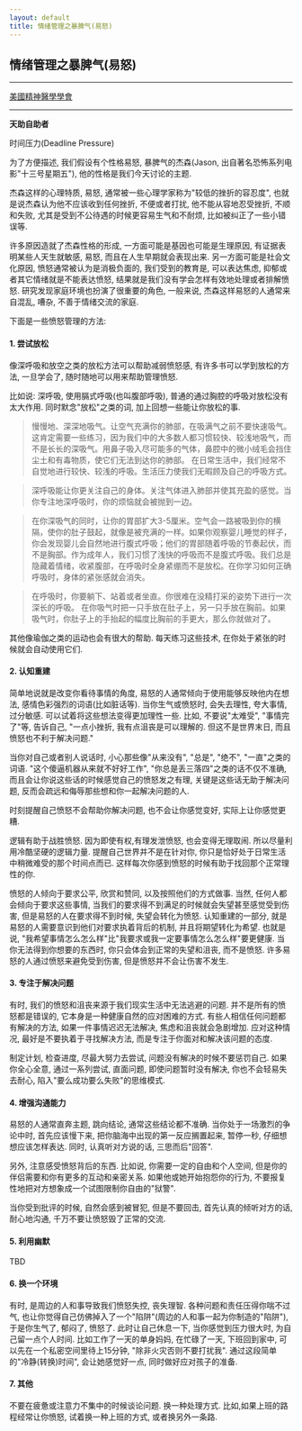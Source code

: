 ```yaml
---
layout: default
title: 情绪管理之暴脾气(易怒)
---
```


## 情绪管理之暴脾气(易怒)

---- 
[美國精神醫學學會](http://www.apa.org/topics/anger/control.aspx)

----

**天助自助者**

时间压力(Deadline Pressure)

为了方便描述, 我们假设有个性格易怒, 暴脾气的杰森(Jason, 出自著名恐怖系列电影"十三号星期五"), 他的性格是我们今天讨论的主题.

杰森这样的心理特质, 易怒, 通常被一些心理学家称为"较低的挫折的容忍度", 也就是说杰森认为他不应该收到任何挫折, 不便或者打扰, 他不能从容地忍受挫折, 不顺和失败, 尤其是受到不公待遇的时候更容易生气和不耐烦, 比如被纠正了一些小错误等.

许多原因造就了杰森性格的形成, 一方面可能是基因也可能是生理原因, 有证据表明某些人天生就敏感, 易怒, 而且在人生早期就会表现出来. 另一方面可能是社会文化原因, 愤怒通常被认为是消极负面的, 我们受到的教育是, 可以表达焦虑, 抑郁或者其它情绪就是不能表达愤怒, 结果就是我们没有学会怎样有效地处理或者排解愤怒. 研究发现家庭环境也扮演了很重要的角色, 一般来说, 杰森这样易怒的人通常来自混乱, 嘈杂, 不善于情绪交流的家庭.

下面是一些愤怒管理的方法:

#### 1. 尝试放松 

像深呼吸和放空之类的放松方法可以帮助减弱愤怒感, 有许多书可以学到放松的方法, 一旦学会了, 随时随地可以用来帮助管理愤怒.

比如说:
深呼吸, 使用膈式呼吸(也叫腹部呼吸), 普通的通过胸腔的呼吸对放松没有太大作用. 同时默念"放松"之类的词, 加上回想一些能让你放松的事.

> 慢慢地、深深地吸气。让空气充满你的肺部，在吸满气之前不要快速吸气。这肯定需要一些练习，因为我们中的大多数人都习惯较快、较浅地吸气，而不是长长的深吸气。用鼻子吸入尽可能多的气体，鼻腔中的微小绒毛会挡住尘土和有毒物质，使它们无法到达你的肺部。
在日常生活中，我们经常不自觉地进行较快、较浅的呼吸。生活压力使我们无暇顾及自己的呼吸方式。

> 深呼吸能让你更关注自己的身体。关注气体进入肺部并使其充盈的感觉。当你专注地深呼吸时，你的烦恼就会被抛到一边。

> 在你深吸气的同时，让你的胃部扩大3-5厘米。空气会一路被吸到你的横隔，使你的肚子鼓起，就像是被充满的一样。如果你观察婴儿睡觉的样子，你会发现婴儿会自然地进行腹式呼吸；他们的胃部随着呼吸的节奏起伏，而不是胸部。作为成年人，我们习惯了浅快的呼吸而不是腹式呼吸。我们总是隐藏着情绪，收紧腹部，在呼吸时全身紧绷而不是放松。在你学习如何正确呼吸时，身体的紧张感就会消失。

> 在呼吸时，你要躺下、站着或者坐直。你很难在没精打采的姿势下进行一次深长的呼吸。
在你吸气时把一只手放在肚子上，另一只手放在胸前。如果吸气时，你肚子上的手抬起的幅度比胸前的手更大，那么你就做对了。 

其他像瑜伽之类的运动也会有很大的帮助. 每天练习这些技术, 在你处于紧张的时候就会自动使用它们.

#### 2. 认知重建 

简单地说就是改变你看待事情的角度, 易怒的人通常倾向于使用能够反映他内在想法, 感情色彩强烈的词语(比如脏话等). 当你生气或愤怒时, 会失去理性, 夸大事情, 过分敏感. 可以试着将这些想法变得更加理性一些. 比如, 不要说"太难受", "事情完了"等,
告诉自己, "一点小挫折, 我有点沮丧是可以理解的. 但这不是世界末日, 而且愤怒也不利于解决问题."

当你对自己或者别人说话时, 小心那些像"从来没有", "总是", "绝不", "一直"之类的词语. "这个傻逼机器从来就不好好工作", "你总是丢三落四"之类的话不仅不准确, 而且会让你说这些话的时候感觉自己的愤怒发之有理, 关键是这些话无助于解决问题, 反而会疏远和侮辱那些想和你一起解决问题的人.

时刻提醒自己愤怒不会帮助你解决问题, 也不会让你感觉变好, 实际上让你感觉更糟.

逻辑有助于战胜愤怒. 因为即使有权,有理发泄愤怒, 也会变得无理取闹. 所以尽量利用冷酷坚硬的逻辑力量. 提醒自己世界并不是在针对你, 你只是恰好处于日常生活中稍微难受的那个时间点而已. 这样每次你感到愤怒的时候有助于找回那个正常理性的你. 

愤怒的人倾向于要求公平, 欣赏和赞同, 以及按照他们的方式做事. 当然, 任何人都会倾向于要求这些事情, 当我们的要求得不到满足的时候就会失望甚至感觉受到伤害, 但是易怒的人在要求得不到时候, 失望会转化为愤怒. 认知重建的一部分, 就是易怒的人需要意识到他们对要求执着背后的机制, 并且将期望转化为希望. 也就是说, "我希望事情怎么怎么样"比"我要求或我一定要事情怎么怎么样"要更健康. 当你无法得到你想要的东西时, 你只会体会到正常的失望和沮丧, 而不是愤怒. 许多易怒的人通过愤怒来避免受到伤害, 但是愤怒并不会让伤害不发生.

#### 3. 专注于解决问题

有时, 我们的愤怒和沮丧来源于我们现实生活中无法逃避的问题. 并不是所有的愤怒都是错误的, 它本身是一种健康自然的应对困难的方式. 有些人相信任何问题都有解决的方法, 如果一件事情迟迟无法解决, 焦虑和沮丧就会急剧增加. 应对这种情况, 最好是不要执着于寻找解决方法, 而是专注于你面对和解决该问题的态度.

制定计划, 检查进度, 尽最大努力去尝试, 问题没有解决的时候不要惩罚自己. 如果你全心全意, 通过一系列尝试, 直面问题, 即使问题暂时没有解决, 你也不会轻易失去耐心, 陷入"要么成功要么失败"的思维模式.

#### 4. 增强沟通能力

易怒的人通常直奔主题, 跳向结论, 通常这些结论都不准确. 当你处于一场激烈的争论中时, 首先应该慢下来,  把你脑海中出现的第一反应搁置起来, 暂停一秒, 仔细想想应该怎样表达. 同时, 认真听对方说的话, 三思而后"回答".

另外, 注意感受愤怒背后的东西. 比如说, 你需要一定的自由和个人空间, 但是你的伴侣需要和你有更多的互动和亲密关系. 如果他或她开始抱怨你的行为, 不要报复性地把对方想象成一个试图限制你自由的"狱警".

当你受到批评的时候, 自然会感到被冒犯, 但是不要回击, 首先认真的倾听对方的话, 耐心地沟通, 千万不要让愤怒毁了正常的交流.

#### 5. 利用幽默

TBD

#### 6. 换一个环境 

有时, 是周边的人和事导致我们愤怒失控, 丧失理智. 各种问题和责任压得你喘不过气, 也让你觉得自己仿佛掉入了一个"陷阱"(周边的人和事一起为你制造的"陷阱"), 于是你生气了, 郁闷了, 愤怒了.
此时让自己休息一下, 当你感觉到压力很大时, 为自己留一点个人时间. 比如工作了一天的单身妈妈, 在忙碌了一天, 下班回到家中, 可以先在一个私密空间里待上15分钟, "除非火灾否则不要打扰我". 通过这段简单的"冷静(转换)时间", 会让她感觉好一点, 同时做好应对孩子的准备.

#### 7. 其他

不要在疲惫或注意力不集中的时候谈论问题.
换一种处理方式. 比如,如果上班的路程经常让你愤怒, 试着换一种上班的方式, 或者换另外一条路.